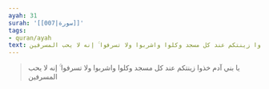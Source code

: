 ```yaml
---
ayah: 31
surah: '[[007|سورة]]'
tags:
- quran/ayah
text: يا بني آدم خذوا زينتكم عند كل مسجد وكلوا واشربوا ولا تسرفوا ۚ إنه لا يحب المسرفين
---
```

> يا بني آدم خذوا زينتكم عند كل مسجد وكلوا واشربوا ولا تسرفوا ۚ إنه لا يحب المسرفين
